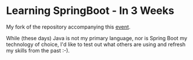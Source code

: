 # Learning SpringBoot - In 3 Weeks

My fork of the repository accompanying this [event](https://learning.oreilly.com/live-events/hands-on-spring-boot-in-3-weeks/0636920061597/0636920088326/).

While (these days) Java is not my primary language, nor is Spring Boot my technology of choice, I'd like to test out what others are using and refresh my skills from the past :-).
